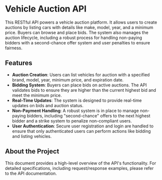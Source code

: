 # Vehicle Auction API

This RESTful API powers a vehicle auction platform. It allows users to create auctions by listing cars with details like make, model, year, and a minimum price. Buyers can browse and place bids. The system also manages the auction lifecycle, including a robust process for handling non-paying bidders with a second-chance offer system and user penalties to ensure fairness.

## Features

- **Auction Creation**: Users can list vehicles for auction with a specified brand, model, year, minimum price, and expiration date.
- **Bidding System**: Buyers can place bids on active auctions. The API validates bids to ensure they are higher than the current highest bid and meet the minimum price.
- **Real-Time Updates**: The system is designed to provide real-time updates on bids and auction status.
- **Non-Payment Handling**: A robust system is in place to manage non-paying bidders, including "second-chance" offers to the next highest bidder and a strike system to penalize non-compliant users.
- **User Authentication**: Secure user registration and login are handled to ensure that only authenticated users can perform actions like bidding and listing vehicles.

## About the Project

This document provides a high-level overview of the API's functionality. For detailed specifications, including request/response examples, please refer to the API documentation.
